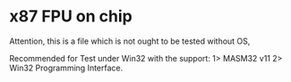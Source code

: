 #  x87 FPU on chip

Attention, this is a file which is not ought to be tested without OS,

Recommended for Test under Win32 with the support:
1> MASM32 v11 
2> Win32 Programming Interface.